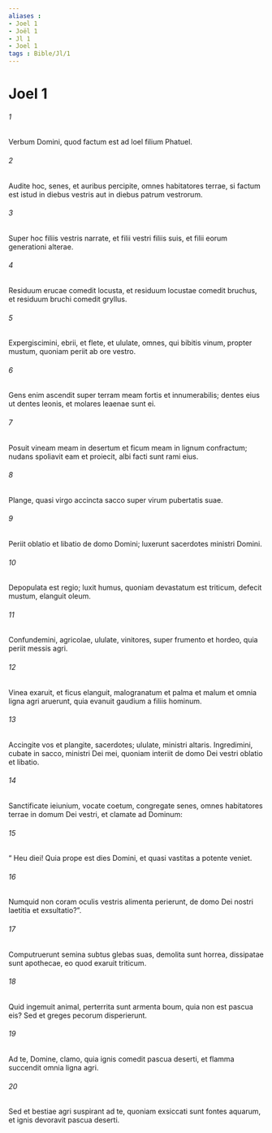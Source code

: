 ```yaml
---
aliases : 
- Joel 1
- Joël 1
- Jl 1
- Joel 1
tags : Bible/Jl/1
---
```


# Joel 1

###### 1
Verbum Domini, quod factum est ad loel filium Phatuel.
###### 2
Audite hoc, senes, et auribus percipite, omnes habitatores terrae, si factum est istud in diebus vestris aut in diebus patrum vestrorum.
###### 3
Super hoc filiis vestris narrate, et filii vestri filiis suis, et filii eorum generationi alterae.
###### 4
Residuum erucae comedit locusta, et residuum locustae comedit bruchus, et residuum bruchi comedit gryllus.
###### 5
Expergiscimini, ebrii, et flete, et ululate, omnes, qui bibitis vinum, propter mustum, quoniam periit ab ore vestro.
###### 6
Gens enim ascendit super terram meam fortis et innumerabilis; dentes eius ut dentes leonis, et molares leaenae sunt ei.
###### 7
Posuit vineam meam in desertum et ficum meam in lignum confractum; nudans spoliavit eam et proiecit, albi facti sunt rami eius.
###### 8
Plange, quasi virgo accincta sacco super virum pubertatis suae.
###### 9
Periit oblatio et libatio de domo Domini; luxerunt sacerdotes ministri Domini.
###### 10
Depopulata est regio; luxit humus, quoniam devastatum est triticum, defecit mustum, elanguit oleum.
###### 11
Confundemini, agricolae, ululate, vinitores, super frumento et hordeo, quia periit messis agri.
###### 12
Vinea exaruit, et ficus elanguit, malogranatum et palma et malum et omnia ligna agri aruerunt, quia evanuit gaudium a filiis hominum.
###### 13
Accingite vos et plangite, sacerdotes; ululate, ministri altaris. Ingredimini, cubate in sacco, ministri Dei mei, quoniam interiit de domo Dei vestri oblatio et libatio.
###### 14
Sanctificate ieiunium, vocate coetum, congregate senes, omnes habitatores terrae in domum Dei vestri, et clamate ad Dominum:
###### 15
“ Heu diei! Quia prope est dies Domini, et quasi vastitas a potente veniet.
###### 16
Numquid non coram oculis vestris alimenta perierunt, de domo Dei nostri laetitia et exsultatio?”.
###### 17
Computruerunt semina subtus glebas suas, demolita sunt horrea, dissipatae sunt apothecae, eo quod exaruit triticum.
###### 18
Quid ingemuit animal, perterrita sunt armenta boum, quia non est pascua eis? Sed et greges pecorum disperierunt.
###### 19
Ad te, Domine, clamo, quia ignis comedit pascua deserti, et flamma succendit omnia ligna agri.
###### 20
Sed et bestiae agri suspirant ad te, quoniam exsiccati sunt fontes aquarum, et ignis devoravit pascua deserti.
